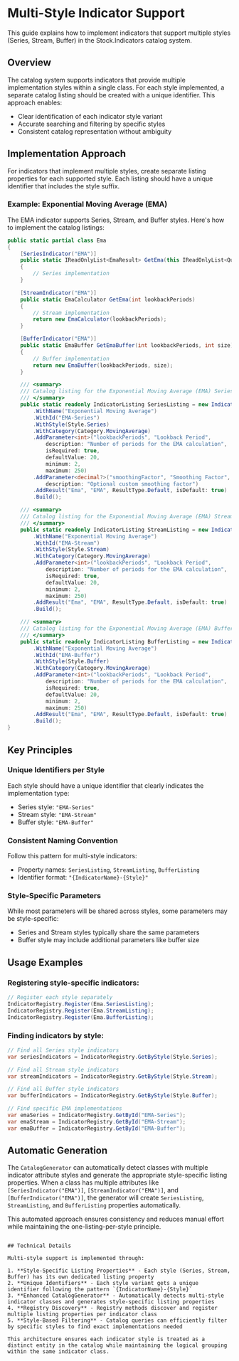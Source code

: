 # Multi-Style Indicator Support

This guide explains how to implement indicators that support multiple styles (Series, Stream, Buffer) in the Stock.Indicators catalog system.

## Overview

The catalog system supports indicators that provide multiple implementation styles within a single class. For each style implemented, a separate catalog listing should be created with a unique identifier. This approach enables:

- Clear identification of each indicator style variant
- Accurate searching and filtering by specific styles
- Consistent catalog representation without ambiguity

## Implementation Approach

For indicators that implement multiple styles, create separate listing properties for each supported style. Each listing should have a unique identifier that includes the style suffix.

### Example: Exponential Moving Average (EMA)

The EMA indicator supports Series, Stream, and Buffer styles. Here's how to implement the catalog listings:

```csharp
public static partial class Ema
{
    [SeriesIndicator("EMA")]
    public static IReadOnlyList<EmaResult> GetEma(this IReadOnlyList<Quote> quotes, int lookbackPeriods, decimal? smoothingFactor = null)
    {
        // Series implementation
    }

    [StreamIndicator("EMA")]
    public static EmaCalculator GetEma(int lookbackPeriods)
    {
        // Stream implementation
        return new EmaCalculator(lookbackPeriods);
    }

    [BufferIndicator("EMA")]
    public static EmaBuffer GetEmaBuffer(int lookbackPeriods, int size)
    {
        // Buffer implementation
        return new EmaBuffer(lookbackPeriods, size);
    }

    /// <summary>
    /// Catalog listing for the Exponential Moving Average (EMA) Series indicator.
    /// </summary>
    public static readonly IndicatorListing SeriesListing = new IndicatorListingBuilder()
        .WithName("Exponential Moving Average")
        .WithId("EMA-Series")
        .WithStyle(Style.Series)
        .WithCategory(Category.MovingAverage)
        .AddParameter<int>("lookbackPeriods", "Lookback Period",
            description: "Number of periods for the EMA calculation",
            isRequired: true,
            defaultValue: 20,
            minimum: 2,
            maximum: 250)
        .AddParameter<decimal?>("smoothingFactor", "Smoothing Factor",
            description: "Optional custom smoothing factor")
        .AddResult("Ema", "EMA", ResultType.Default, isDefault: true)
        .Build();

    /// <summary>
    /// Catalog listing for the Exponential Moving Average (EMA) Stream indicator.
    /// </summary>
    public static readonly IndicatorListing StreamListing = new IndicatorListingBuilder()
        .WithName("Exponential Moving Average")
        .WithId("EMA-Stream")
        .WithStyle(Style.Stream)
        .WithCategory(Category.MovingAverage)
        .AddParameter<int>("lookbackPeriods", "Lookback Period",
            description: "Number of periods for the EMA calculation",
            isRequired: true,
            defaultValue: 20,
            minimum: 2,
            maximum: 250)
        .AddResult("Ema", "EMA", ResultType.Default, isDefault: true)
        .Build();

    /// <summary>
    /// Catalog listing for the Exponential Moving Average (EMA) Buffer indicator.
    /// </summary>
    public static readonly IndicatorListing BufferListing = new IndicatorListingBuilder()
        .WithName("Exponential Moving Average")
        .WithId("EMA-Buffer")
        .WithStyle(Style.Buffer)
        .WithCategory(Category.MovingAverage)
        .AddParameter<int>("lookbackPeriods", "Lookback Period",
            description: "Number of periods for the EMA calculation",
            isRequired: true,
            defaultValue: 20,
            minimum: 2,
            maximum: 250)
        .AddResult("Ema", "EMA", ResultType.Default, isDefault: true)
        .Build();
}
```

## Key Principles

### Unique Identifiers per Style

Each style should have a unique identifier that clearly indicates the implementation type:
- Series style: `"EMA-Series"`
- Stream style: `"EMA-Stream"` 
- Buffer style: `"EMA-Buffer"`

### Consistent Naming Convention

Follow this pattern for multi-style indicators:
- Property names: `SeriesListing`, `StreamListing`, `BufferListing`
- Identifier format: `"{IndicatorName}-{Style}"`

### Style-Specific Parameters

While most parameters will be shared across styles, some parameters may be style-specific:
- Series and Stream styles typically share the same parameters
- Buffer style may include additional parameters like buffer size

## Usage Examples

### Registering style-specific indicators:

```csharp
// Register each style separately
IndicatorRegistry.Register(Ema.SeriesListing);
IndicatorRegistry.Register(Ema.StreamListing);
IndicatorRegistry.Register(Ema.BufferListing);
```

### Finding indicators by style:

```csharp
// Find all Series style indicators
var seriesIndicators = IndicatorRegistry.GetByStyle(Style.Series);

// Find all Stream style indicators  
var streamIndicators = IndicatorRegistry.GetByStyle(Style.Stream);

// Find all Buffer style indicators
var bufferIndicators = IndicatorRegistry.GetByStyle(Style.Buffer);

// Find specific EMA implementations
var emaSeries = IndicatorRegistry.GetById("EMA-Series");
var emaStream = IndicatorRegistry.GetById("EMA-Stream");
var emaBuffer = IndicatorRegistry.GetById("EMA-Buffer");
```

## Automatic Generation

The `CatalogGenerator` can automatically detect classes with multiple indicator attribute styles and generate the appropriate style-specific listing properties. When a class has multiple attributes like `[SeriesIndicator("EMA")]`, `[StreamIndicator("EMA")]`, and `[BufferIndicator("EMA")]`, the generator will create `SeriesListing`, `StreamListing`, and `BufferListing` properties automatically.

This automated approach ensures consistency and reduces manual effort while maintaining the one-listing-per-style principle.
```

## Technical Details

Multi-style support is implemented through:

1. **Style-Specific Listing Properties** - Each style (Series, Stream, Buffer) has its own dedicated listing property
2. **Unique Identifiers** - Each style variant gets a unique identifier following the pattern `{IndicatorName}-{Style}`
3. **Enhanced CatalogGenerator** - Automatically detects multi-style indicator classes and generates style-specific listing properties
4. **Registry Discovery** - Registry methods discover and register multiple listing properties per indicator class
5. **Style-Based Filtering** - Catalog queries can efficiently filter by specific styles to find exact implementations needed

This architecture ensures each indicator style is treated as a distinct entity in the catalog while maintaining the logical grouping within the same indicator class.
